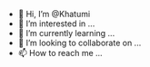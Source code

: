 - 👋 Hi, I’m @Khatumi
- 👀 I’m interested in ...
- 🌱 I’m currently learning ...
- 💞️ I’m looking to collaborate on ...
- 📫 How to reach me ...

<!---
Khatumi/Khatumi is a ✨ special ✨ repository because its `README.md` (this file) appears on your GitHub profile.
You can click the Preview link to take a look at your changes.
--->
